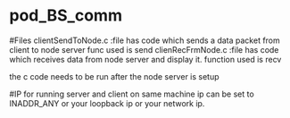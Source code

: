 # pod_BS_comm
#Files
clientSendToNode.c :file has code which sends a data packet from client to node server
		func used is send
clienRecFrmNode.c :file has code which receives data from node server and display it.
                 function used  is recv

  the c code needs to be run after the node server is setup

#IP
for running server and client on same machine ip can be set to INADDR_ANY or your loopback ip or your network ip.

